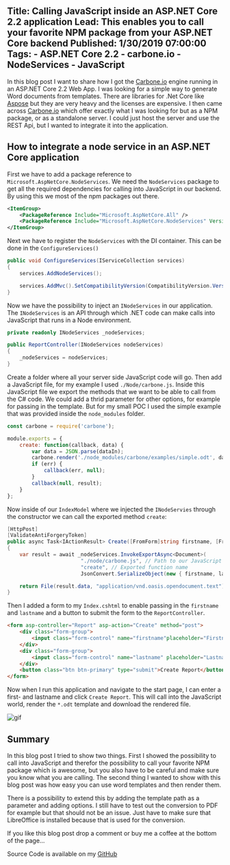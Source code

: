 Title: Calling JavaScript inside an ASP.NET Core 2.2 application
Lead: This enables you to call your favorite NPM package from your ASP.NET Core backend
Published: 1/30/2019 07:00:00
Tags:
    - ASP.NET Core 2.2
    - carbone.io
    - NodeServices
    - JavaScript
---

In this blog post I want to share how I got the [Carbone.io](https://carbone.io) engine running in an ASP.NET Core 2.2 Web App. I was looking for a simple way to generate Word documents from templates. There are libraries for .Net Core like [Aspose](https://aspose.com) but they are very heavy and the licenses are expensive. I then came across [Carbone.io](https://carbone.io) which offer exactly what I was looking for but as a NPM package, or as a standalone server. I could just host the server and use the REST Api, but I wanted to integrate it into the application.

## How to integrate a node service in an ASP.NET Core application

First we have to add a package reference to `Microsoft.AspNetCore.NodeServices`. We need the `NodeServices` package to get all the required dependencies for calling into JavaScript in our backend. By using this we most of the npm packages out there.

```xml
<ItemGroup>
    <PackageReference Include="Microsoft.AspNetCore.All" />
    <PackageReference Include="Microsoft.AspNetCore.NodeServices" Version="2.2.0" />
</ItemGroup>
```

Next we have to register the `NodeServices` with the DI container. This can be done in the `ConfigureServices()`

```csharp
public void ConfigureServices(IServiceCollection services)
{
    services.AddNodeServices();

    services.AddMvc().SetCompatibilityVersion(CompatibilityVersion.Version_2_2);
}
```

Now we have the possibility to inject an `INodeServices` in our application. The `INodeServices` is an API through which .NET code can make calls into JavaScript that runs in a Node environment.

```csharp
private readonly INodeServices _nodeServices;

public ReportController(INodeServices nodeServices)
{
    _nodeServices = nodeServices;
}
```

Create a folder where all your server side JavaScript code will go. Then add a JavaScript file, for my example I used `./Node/carbone.js`. Inside this JavaScript file we export the methods that we want to be able to call from the C# code. We could add a thrid parameter for other options, for example for passing in the template. But for my small POC I used the simple example that was provided inside the `node_modules` folder.

```JavaScript
const carbone = require('carbone');

module.exports = {
    create: function(callback, data) {
        var data = JSON.parse(dataIn);
        carbone.render('./node_modules/carbone/examples/simple.odt', data, function (err, result) {
        if (err) {
            callback(err, null);
        }
        callback(null, result);
    }
};
```

Now inside of our `IndexModel` where we injected the `INodeServies` through the constructor we can call the exported method `create`:

```csharp
[HttpPost]
[ValidateAntiForgeryToken]
public async Task<IActionResult> Create([FromForm]string firstname, [FromForm]string lastname)
{
    var result = await _nodeServices.InvokeExportAsync<Document>(
                        "./node/carbone.js", // Path to our JavaScript file
                        "create", // Exported function name
                        JsonConvert.SerializeObject(new { firstname, lastname })); // Arguments, in this case a json string

    return File(result.data, "application/vnd.oasis.opendocument.text");
}
```

Then I added a form to my `Index.cshtml` to enable passing in the `firstname` and `lastname` and a button to submit the form to the `ReportController`.

```html
<form asp-controller="Report" asp-action="Create" method="post">
    <div class="form-group">
        <input class="form-control" name="firstname"placeholder="Firstname" autocomplete="false" />
    </div>
    <div class="form-group">
        <input class="form-control" name="lastname" placeholder="Lastname" autocomplete="false" />
    </div>
    <button class="btn btn-primary" type="submit">Create Report</button>
</form>
```

Now when I run this application and navigate to the start page, I can enter a first- and lastname and click `Create Report`. This will call into the JavaScript world, render the `*.odt` template and download the rendered file.

![gif](/posts/images/carbone.gif)

## Summary

In this blog post I tried to show two things. First I showed the possibility to call into JavaScript and therefor the possibility to call your favorite NPM package which is awesome, but you also have to be careful and make sure you know what you are calling. The second thing I wanted to show with this blog post was how easy you can use word templates and then render them.

There is a possibility to extend this by adding the template path as a parameter and adding options. I still have to test out the conversion to PDF for example but that should not be an issue. Just have to make sure that LibreOffice is installed because that is used for the conversion.

If you like this blog post drop a comment or buy me a coffee at the bottom of the page...

Source Code is available on my [GitHub](https://github.com/Franklin89/AspNetCoreNodeServices)